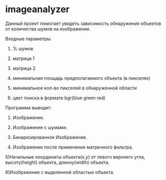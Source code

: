 # imageanalyzer
Данный проект помогает увидеть зависимость обнаружения объектов от количества шумов на изображении. 


Входные параметры:
  
  1) % шумов 
  
  2) матрица 1 
  
  3) матрица 2 
  
  4) минимальная площадь предполагаемого объекта (в пикселях) 
  
  5) минимальное кол-во пикселей в обнаруженной области 
  
  6) цвет поиска в формате bgr(blue green red)


Программа выводит:
  
  1) Изображение.   
  
  2) Изображение с шумами.
  
  3) Бинаризированное Изображение.
  
  4) Изображение после применение матричного фильтра.
              
  5)Начальные координаты объекта(x,y) от левого верхнего угла, высоту(height) объекта, длинну(width) объекта.
  
  6)Изображение с выделенной областью объекта.
  
